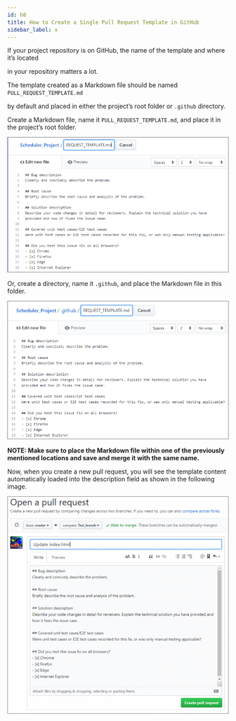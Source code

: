 ```yaml
---
id: h8
title: How to Create a Single Pull Request Template in GitHub
sidebar_label: x
---
```



If your project repository is on GitHub, the name of the template and where it’s located

in your repository matters a lot.


The template created as a Markdown file should be named `PULL_REQUEST_TEMPLATE.md`

by default and placed in either the project’s root folder or `.github` directory.



Create a Markdown file, name it `PULL_REQUEST_TEMPLATE.md`, and place it in the project’s root folder.


![xxx](https://raw.githubusercontent.com/ChickenKyiv/awesome-git-article/master/img/PR/template/Pull-Request-Template-GitHub.png)

Or, create a directory, name it `.github`, and place the Markdown file in this folder.


![xxx](https://raw.githubusercontent.com/ChickenKyiv/awesome-git-article/master/img/PR/template/Pull-Request-Template-Markdown.png)

**NOTE: Make sure to place the Markdown file within one of the previously mentioned locations and save and merge it with the same name.**

Now, when you create a new pull request, you will see the template content automatically loaded into the description field as shown in the following image.


![xxx](https://raw.githubusercontent.com/ChickenKyiv/awesome-git-article/master/img/PR/template/Open-Pull-Request-Template-Update-Index-768x754.png)